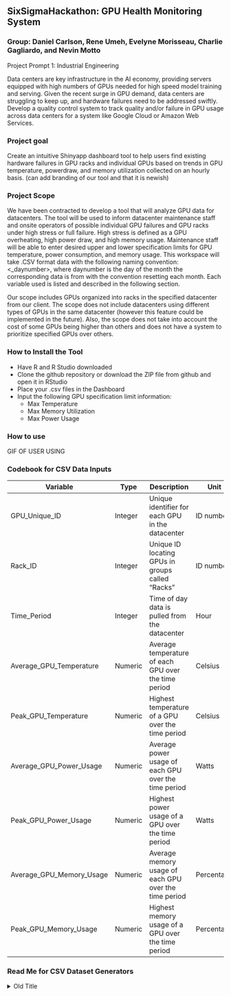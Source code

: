 ## SixSigmaHackathon: GPU Health Monitoring System
### Group: Daniel Carlson, Rene Umeh, Evelyne Morisseau, Charlie Gagliardo, and Nevin Motto

Project Prompt 1: Industrial Engineering

Data centers are key infrastructure in the AI economy, providing servers equipped with high numbers of GPUs needed for high speed model training and serving. Given the recent surge in GPU demand, data centers are struggling to keep up, and hardware failures need to be addressed swiftly. Develop a quality control system to track quality and/or failure in GPU usage across data centers for a system like Google Cloud or Amazon Web Services.

### Project goal

Create an intuitive Shinyapp dashboard tool to help users find existing hardware failures in GPU racks and individual GPUs based on trends in GPU temperature, powerdraw, and memory utilization collected on an hourly basis. (can add branding of our tool and that it is newish)

### Project Scope 

We have been contracted to develop a tool that will analyze GPU data for datacenters. The tool will be used to inform datacenter maintenance staff and onsite operators of possible individual GPU failures and GPU racks under high stress or full failure. High stress is defined as a GPU overheating, high power draw, and high memory usage. Maintenance staff will be able to enter desired upper and lower specification limits for GPU temperature, power consumption, and memory usage. This workspace will take .CSV format data with the following naming convention: <_daynumber>, where daynumber is the day of the month the corresponding data is from with the convention resetting each month. Each variable used is listed and described in the following section. 

Our scope includes GPUs organized into racks in the specified datacenter from our client. The scope does not include datacenters using different types of GPUs in the same datacenter (however this feature could be implemented in the future). Also, the scope does not take into account the cost of some GPUs being higher than others and does not have a system to prioritize specified GPUs over others. 

### How to Install the Tool

- Have R and R Studio downloaded
- Clone the github repository or download the ZIP file from github and open it in RStudio
- Place your .csv files in the Dashboard
- Input the following GPU specification limit information:
  - Max Temperature
  - Max Memory Utilization
  - Max Power Usage

### How to use 

GIF OF USER USING 

### Codebook for CSV Data Inputs

| Variable                    | Type     | Description                                               | Unit        |
|-----------------------------|----------|-----------------------------------------------------------|-------------|
| GPU_Unique_ID              | Integer  | Unique identifier for each GPU in the datacenter          | ID number   |
| Rack_ID                    | Integer  | Unique ID locating GPUs in groups called “Racks”          | ID number   |
| Time_Period                | Integer  | Time of day data is pulled from the datacenter            | Hour        |
| Average_GPU_Temperature    | Numeric  | Average temperature of each GPU over the time period      | Celsius     |
| Peak_GPU_Temperature       | Numeric  | Highest temperature of a GPU over the time period         | Celsius     |
| Average_GPU_Power_Usage    | Numeric  | Average power usage of each GPU over the time period      | Watts       |
| Peak_GPU_Power_Usage       | Numeric  | Highest power usage of a GPU over the time period         | Watts       |
| Average_GPU_Memory_Usage   | Numeric  | Average memory usage of each GPU over the time period     | Percentage  |
| Peak_GPU_Memory_Usage      | Numeric  | Highest memory usage of a GPU over the time period        | Percentage  |


### Read Me for CSV Dataset Generators 
<details> 
<summary>Old Title</summary>
  
#### General overview/purpose
There are three CSV Dataset Generators depending on the type of GPU failure scenario you wish to simulate. 

We have dataset_generator_no_GPU_failure.R where all GPUs and GPU racks are running at optimal, safe metrics. 

The second generator is dataset_generator_with_errors.R where a majority of GPUs are running at optimal, safe metrics however a specified percentage of GPUs (we use 30%) are specified to be running at metrics close to failure, but not completely shut down. This simulates a datacenter that has a majority of GPUs and racks that are operating healthily, and some that are at dangerous levels and need immediate maintenance/intervention. 

The third generator is dataset_generator_with_dead_GPUs.R where a majority of GPUs are running at optimal, safe metrics however a specified number of GPUs (we use 3) are specified to be completely dead/shut down, and a specified percentage of GPUs (we use 30%) are specified to be running at metrics close to failure, but not completely shut down. A dead GPU means that the GPU is no longer able to draw power and has no memory use. This simulates a datacenter that has a majority of GPUs and racks that are operating healthily, some that are broken and need immediate maintenance/intervention to be replaced, and some that are operating at dangerous levels and also need immediate maintenance/intervention. 

#### How to install 
Download the .csv generator files from the github repository.
Run in R or RStudio

#### How to use .csv generator 
- Open the .csv generator code that you just installed 
- With in the generator code modify the sections labelled with comments
  -The following can be changed:
    -The number of racks, GPUs, and time period
    -(If using a generator that adds GPUs close to failure or dead) The percentage of GPUs that will be close to fail and the number of GPUs that will be dead
    -The filename of the outputted csv file (recommended to change per run so as to not overwrite any csv files accidentally) & the file directory for where you wish to store the csv files in your computer
- Once you are happy with the specifications that you have chosen, run the code! 

#### Our Dataset Notes
For our generated simulated datasets we used the following inputs
Number of Racks: 10
GPUs per Rack: 5
Time Periods: 24 (24 hour day, so data is collected per hour)
Total Data Points: 1200
Temperature Range: 30 ℃ to 90 ℃
</details>
